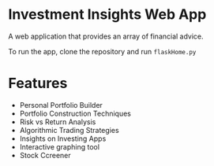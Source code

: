 # Investment Insights Web App
A web application that provides an array of financial advice.

To run the app, clone the repository and run `flaskHome.py`

# Features 
 
 - Personal Portfolio Builder 
 - Portfolio Construction Techniques 
 - Risk vs Return Analysis
 - Algorithmic Trading Strategies 
 - Insights on Investing Apps 
 - Interactive graphing tool 
 - Stock Ccreener 
